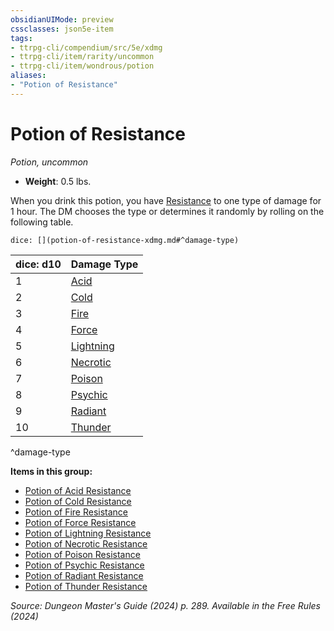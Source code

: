 ```yaml
---
obsidianUIMode: preview
cssclasses: json5e-item
tags:
- ttrpg-cli/compendium/src/5e/xdmg
- ttrpg-cli/item/rarity/uncommon
- ttrpg-cli/item/wondrous/potion
aliases: 
- "Potion of Resistance"
---
```

# Potion of Resistance
*Potion, uncommon*  


- **Weight**: 0.5 lbs.

When you drink this potion, you have [Resistance](3-Mechanics/CLI/rules/variant-rules/resistance-xphb.md) to one type of damage for 1 hour. The DM chooses the type or determines it randomly by rolling on the following table.

`dice: [](potion-of-resistance-xdmg.md#^damage-type)`

| dice: d10 | Damage Type |
|-----------|-------------|
| 1 | [Acid](3-Mechanics/CLI/items/potion-of-acid-resistance-xdmg.md) |
| 2 | [Cold](3-Mechanics/CLI/items/potion-of-cold-resistance-xdmg.md) |
| 3 | [Fire](3-Mechanics/CLI/items/potion-of-fire-resistance-xdmg.md) |
| 4 | [Force](3-Mechanics/CLI/items/potion-of-force-resistance-xdmg.md) |
| 5 | [Lightning](3-Mechanics/CLI/items/potion-of-lightning-resistance-xdmg.md) |
| 6 | [Necrotic](3-Mechanics/CLI/items/potion-of-necrotic-resistance-xdmg.md) |
| 7 | [Poison](3-Mechanics/CLI/items/potion-of-poison-resistance-xdmg.md) |
| 8 | [Psychic](3-Mechanics/CLI/items/potion-of-psychic-resistance-xdmg.md) |
| 9 | [Radiant](3-Mechanics/CLI/items/potion-of-radiant-resistance-xdmg.md) |
| 10 | [Thunder](3-Mechanics/CLI/items/potion-of-thunder-resistance-xdmg.md) |
^damage-type

**Items in this group:**

- [Potion of Acid Resistance](3-Mechanics/CLI/items/potion-of-acid-resistance-xdmg.md)
- [Potion of Cold Resistance](3-Mechanics/CLI/items/potion-of-cold-resistance-xdmg.md)
- [Potion of Fire Resistance](3-Mechanics/CLI/items/potion-of-fire-resistance-xdmg.md)
- [Potion of Force Resistance](3-Mechanics/CLI/items/potion-of-force-resistance-xdmg.md)
- [Potion of Lightning Resistance](3-Mechanics/CLI/items/potion-of-lightning-resistance-xdmg.md)
- [Potion of Necrotic Resistance](3-Mechanics/CLI/items/potion-of-necrotic-resistance-xdmg.md)
- [Potion of Poison Resistance](3-Mechanics/CLI/items/potion-of-poison-resistance-xdmg.md)
- [Potion of Psychic Resistance](3-Mechanics/CLI/items/potion-of-psychic-resistance-xdmg.md)
- [Potion of Radiant Resistance](3-Mechanics/CLI/items/potion-of-radiant-resistance-xdmg.md)
- [Potion of Thunder Resistance](3-Mechanics/CLI/items/potion-of-thunder-resistance-xdmg.md)

*Source: Dungeon Master's Guide (2024) p. 289. Available in the Free Rules (2024)*